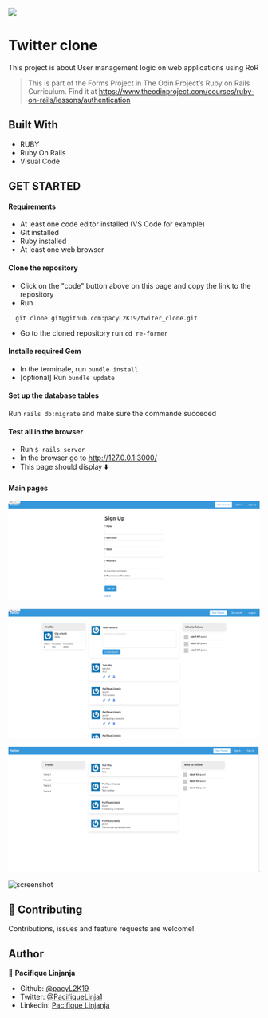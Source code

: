 ![](https://img.shields.io/badge/Microverse-blueviolet)
# Twitter clone

This project is about User management logic on web applications using RoR
> This is part of the Forms Project in The Odin Project’s Ruby on Rails Curriculum. Find it at https://www.theodinproject.com/courses/ruby-on-rails/lessons/authentication 

## Built With

- RUBY
- Ruby On Rails
- Visual Code

## GET STARTED

#### Requirements 

- At least one code editor installed (VS Code for example)
- Git installed
- Ruby installed
- At least one web browser
#### Clone the repository

- Click on the "code" button above on this page and copy the link to the repository
- Run 
```
  git clone git@github.com:pacyL2K19/twiter_clone.git
```
- Go to the cloned repository run `cd re-former`

#### Installe required Gem

- In the terminale, run `bundle install`
- [optional] Run `bundle update`

#### Set up the database tables 

Run `rails db:migrate` and make sure the commande succeded

#### Test all in the browser

- Run `$ rails server`
- In the browser go to http://127.0.0.1:3000/
- This page should display ⬇️

#### Main pages

![screenshot](screenshots/one.png)

![screenshot](screenshots/two.png)

![screenshot](screenshots/three.png)

![screenshot](screenshots/four.png)


## 🤝 Contributing

Contributions, issues and feature requests are welcome!
## Author

👤 **Pacifique Linjanja**
- Github: [@pacyL2K19](https://github.com/pacyL2K19)
- Twitter: [@PacifiqueLinja1](https://twitter.com/PacifiqueLinja1)
- Linkedin: [Pacifique Linjanja](https://www.linkedin.com/in/pacifique-linjanja/)
